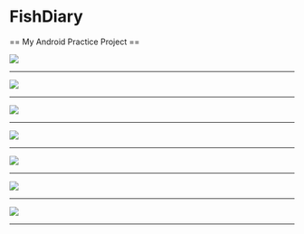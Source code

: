 FishDiary
=========

== My Android Practice Project ==

<img src="/screenshots/1.png"> <hr />
<img src="/screenshots/2.png"> <hr />
<img src="/screenshots/3.png"> <hr />
<img src="/screenshots/4.png"> <hr />
<img src="/screenshots/5.png"> <hr />
<img src="/screenshots/6.png"> <hr />
<img src="/screenshots/7.png"> <hr />
